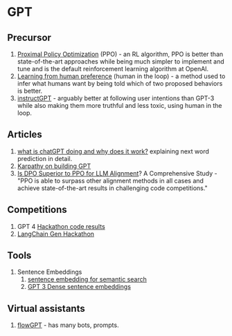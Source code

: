 # GPT

## Precursor

1. [Proximal Policy Optimization](https://openai.com/research/openai-baselines-ppo) (PPO) - an RL algorithm, PPO is better than state-of-the-art approaches while being much simpler to implement and tune and is the default reinforcement learning algorithm at OpenAI.
2. [Learning from human preference](https://openai.com/research/learning-from-human-preferences) (human in the loop) - a method used to infer what humans want by being told which of two proposed behaviors is better.
3. [instructGPT](https://openai.com/research/instruction-following) - arguably better at following user intentions than GPT-3 while also making them more truthful and less toxic, using human in the loop.

## Articles

1. [what is chatGPT doing and why does it work?](https://writings.stephenwolfram.com/2023/02/what-is-chatgpt-doing-and-why-does-it-work/) explaining next word prediction in detail.
2. [Karpathy on building GPT](https://www.youtube.com/watch?v=kCc8FmEb1nY\&t=191s)
3. [Is DPO Superior to PPO for LLM Alignment](https://arxiv.org/pdf/2404.10719)? A Comprehensive Study - "PPO is able to surpass other alignment methods in all cases and achieve state-of-the-art results in challenging code competitions."

## Competitions

1. GPT 4 [Hackathon code results](https://docs.google.com/spreadsheets/d/1tmfn8jKb7T1x7PpyO7rD023tH2zc\_WDg\_OHh0aVXIrw/edit#gid=174517450)
2. [LangChain Gen Hackathon](https://docs.google.com/spreadsheets/d/1GqwPo1FpAbe\_awmNZW5ZMH69yc5QtEr7ZYw-ckaz\_mQ/edit#gid=795016726)

## Tools

1. Sentence Embeddings
   1. [sentence embedding for semantic search](https://github.com/Muennighoff/sgpt)
   2. [GPT 3 Dense sentence embeddings](https://medium.com/@nils\_reimers/openai-gpt-3-text-embeddings-really-a-new-state-of-the-art-in-dense-text-embeddings-6571fe3ec9d9)

## Virtual assistants

1. [flowGPT](https://flowgpt.com/) - has many bots, prompts.
